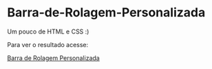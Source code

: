 # Barra-de-Rolagem-Personalizada
Um pouco de HTML e CSS :) 

Para ver o resultado acesse:

<a href="https://dbsjr.github.io/Barra-de-Rolagem-Personalizada/"  target="_blank"> Barra de Rolagem Personalizada </a>
